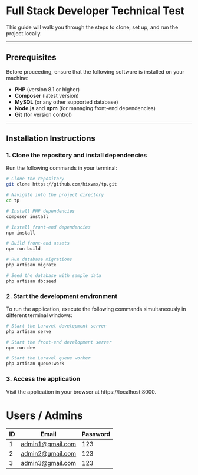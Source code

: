 # Full Stack Developer Technical Test

This guide will walk you through the steps to clone, set up, and run the project locally.

---

## Prerequisites

Before proceeding, ensure that the following software is installed on your machine:

- **PHP** (version 8.1 or higher)
- **Composer** (latest version)
- **MySQL** (or any other supported database)
- **Node.js** and **npm** (for managing front-end dependencies)
- **Git** (for version control)

---

## Installation Instructions

### 1. Clone the repository and install dependencies

Run the following commands in your terminal:

```bash
# Clone the repository
git clone https://github.com/hixvmx/tp.git

# Navigate into the project directory
cd tp

# Install PHP dependencies
composer install

# Install front-end dependencies
npm install

# Build front-end assets
npm run build

# Run database migrations
php artisan migrate

# Seed the database with sample data
php artisan db:seed
```

### 2. Start the development environment

To run the application, execute the following commands simultaneously in different terminal windows:

```bash
# Start the Laravel development server
php artisan serve

# Start the front-end development server
npm run dev

# Start the Laravel queue worker
php artisan queue:work
```

### 3. Access the application
Visit the application in your browser at https://localhost:8000.



# Users / Admins

| ID | Email | Password |
| ------ | ------ | ------ |
| 1 | admin1@gmail.com | 123 |
| 2 | admin2@gmail.com | 123 |
| 3 | admin3@gmail.com | 123 |